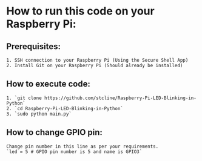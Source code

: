 # How to run this code on your Raspberry Pi:

## Prerequisites: 
    1. SSH connection to your Raspberry Pi (Using the Secure Shell App)
    2. Install Git on your Raspberry Pi (Should already be installed)

## How to execute code:
    1. `git clone https://github.com/stcline/Raspberry-Pi-LED-Blinking-in-Python`
    2. `cd Raspberry-Pi-LED-Blinking-in-Python`
    3. `sudo python main.py`

## How to change GPIO pin:
    Change pin number in this line as per your requirements.
    `led = 5 # GPIO pin number is 5 and name is GPIO3`
